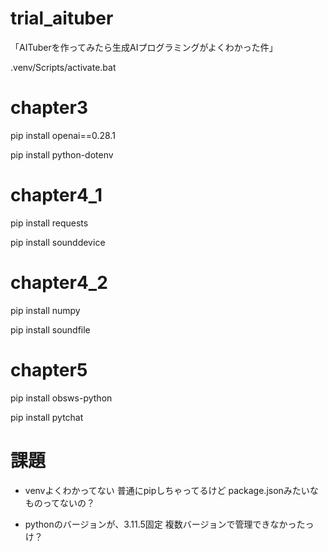 # trial_aituber
「AITuberを作ってみたら生成AIプログラミングがよくわかった件」

.venv/Scripts/activate.bat


# chapter3
pip install openai==0.28.1

pip install python-dotenv

# chapter4_1
pip install requests

pip install sounddevice

# chapter4_2
pip install numpy

pip install soundfile

# chapter5
pip install obsws-python

pip install pytchat

# 課題
- venvよくわかってない
  普通にpipしちゃってるけど
  package.jsonみたいなものってないの？

- pythonのバージョンが、3.11.5固定
  複数バージョンで管理できなかったっけ？
